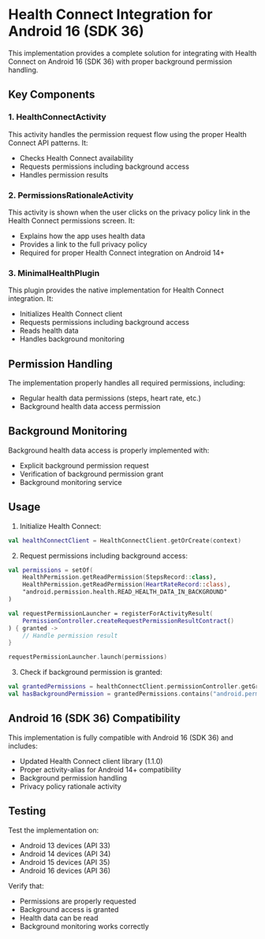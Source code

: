 # Health Connect Integration for Android 16 (SDK 36)

This implementation provides a complete solution for integrating with Health Connect on Android 16 (SDK 36) with proper background permission handling.

## Key Components

### 1. HealthConnectActivity

This activity handles the permission request flow using the proper Health Connect API patterns. It:
- Checks Health Connect availability
- Requests permissions including background access
- Handles permission results

### 2. PermissionsRationaleActivity

This activity is shown when the user clicks on the privacy policy link in the Health Connect permissions screen. It:
- Explains how the app uses health data
- Provides a link to the full privacy policy
- Required for proper Health Connect integration on Android 14+

### 3. MinimalHealthPlugin

This plugin provides the native implementation for Health Connect integration. It:
- Initializes Health Connect client
- Requests permissions including background access
- Reads health data
- Handles background monitoring

## Permission Handling

The implementation properly handles all required permissions, including:
- Regular health data permissions (steps, heart rate, etc.)
- Background health data access permission

## Background Monitoring

Background health data access is properly implemented with:
- Explicit background permission request
- Verification of background permission grant
- Background monitoring service

## Usage

1. Initialize Health Connect:
```kotlin
val healthConnectClient = HealthConnectClient.getOrCreate(context)
```

2. Request permissions including background access:
```kotlin
val permissions = setOf(
    HealthPermission.getReadPermission(StepsRecord::class),
    HealthPermission.getReadPermission(HeartRateRecord::class),
    "android.permission.health.READ_HEALTH_DATA_IN_BACKGROUND"
)

val requestPermissionLauncher = registerForActivityResult(
    PermissionController.createRequestPermissionResultContract()
) { granted ->
    // Handle permission result
}

requestPermissionLauncher.launch(permissions)
```

3. Check if background permission is granted:
```kotlin
val grantedPermissions = healthConnectClient.permissionController.getGrantedPermissions()
val hasBackgroundPermission = grantedPermissions.contains("android.permission.health.READ_HEALTH_DATA_IN_BACKGROUND")
```

## Android 16 (SDK 36) Compatibility

This implementation is fully compatible with Android 16 (SDK 36) and includes:
- Updated Health Connect client library (1.1.0)
- Proper activity-alias for Android 14+ compatibility
- Background permission handling
- Privacy policy rationale activity

## Testing

Test the implementation on:
- Android 13 devices (API 33)
- Android 14 devices (API 34)
- Android 15 devices (API 35)
- Android 16 devices (API 36)

Verify that:
- Permissions are properly requested
- Background access is granted
- Health data can be read
- Background monitoring works correctly

